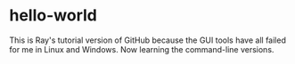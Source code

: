 # hello-world
This is Ray's tutorial version of GitHub because the GUI tools have all failed for me in Linux and Windows.  Now learning the command-line versions.

